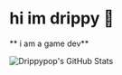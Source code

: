 # hi im drippy 👋

** i am a game dev**

![Drippypop's GitHub Stats](https://github-readme-stats.vercel.app/api?username=drippypop&show_icons=true&theme=tokyonight)
